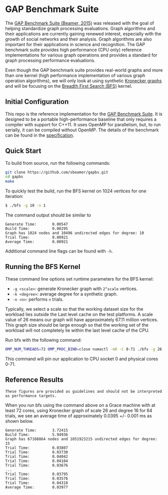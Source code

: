 # GAP Benchmark Suite

The [GAP Benchmark Suite (Beamer, 2015)][1] was released with the goal of helping standardize graph processing evaluations. Graph algorithms and their applications are currently gaining renewed interest, especially with the growth of social networks and their analysis. Graph algorithms are also important for their applications in science and recognition. The GAP benchmark suite provides high performance (CPU only) reference implementations for various graph operations and provides a standard for graph processing performance evaluations. 

Even though the GAP benchmark suite provides real-world graphs and more than one kernel (high performance implementation of various graph operation algorithms), we will only look at using synthetic [Kronecker graphs](https://en.wikipedia.org/wiki/Kronecker_graph) and will be focusing on the [Breadth First Search (BFS)](https://en.wikipedia.org/wiki/Breadth-first_search) kernel.

## Initial Configuration

This repo is the reference implementation for the [GAP Benchmark Suite](http://gap.cs.berkeley.edu/). It is designed to be a portable high-performance baseline that only requires a compiler with support for C++11. It uses OpenMP for parallelism, but, to run serially, it can be compiled without OpenMP. The details of the benchmark can be found in the [specification][1].

## Quick Start

To build from source, run the following commands: 

```bash
git clone https://github.com/sbeamer/gapbs.git 
cd gapbs
make
```

To quickly test the build, run the BFS kernel on 1024 vertices for one iteration:
```bash
$ ./bfs -g 10 -n 1
```
The command output should be similar to
```
Generate Time:       0.00547
Build Time:          0.00295
Graph has 1024 nodes and 10496 undirected edges for degree: 10
Trial Time:          0.00921
Average Time:        0.00921
```
Additional command line flags can be found with `-h`.

## Running the BFS Kernel

These command line options set runtime parameters for the BFS kernel:

- `-g <scale>`: generate Kronecker graph with `2^scale` vertices.
- `-k <degree>`: average degree for a synthetic graph.
- `-n <n>`: performs `n` trials.

Typically, we select a scale so that the working dataset size for the workload lies outside the Last level cache on the test platforms. A scale value of 26 means our graph will have approximately 67.11 million vertices. This graph size should be large enough so that the working set of the workload will not completely lie within the last level cache of the CPU. 

Run bfs with the following command:
```bash
OMP_NUM_THREADS=72 OMP_PROC_BIND=close numactl -m0 -C 0-71 ./bfs -g 26 -k 16 -n 64
```
This command will pin our application to CPU socket 0 and physical cores 0-71. 

## Reference Results

```admonish important 
These figures are provided as guidelines and should not be interpreted as performance targets.
```


When you run bfs using the command above on a Grace machine with at least 72 cores, using Kronecker graph of scale 26 and degree 16 for 64 trials, we see an average time of approximately 0.0395 +/- 0.001 ms as shown below.

```
Generate Time:       3.72415
Build Time:          5.94936
Graph has 67108864 nodes and 1051923215 undirected edges for degree: 15
Trial Time:          0.03807
Trial Time:          0.03730
Trial Time:          0.04042
Trial Time:          0.04184
Trial Time:          0.03676
...
Trial Time:          0.03795
Trial Time:          0.03576
Trial Time:          0.04318
Average Time:        0.03977
```


[1]: <http://arxiv.org/abs/1508.03619> "GAP Benchmark Suite"